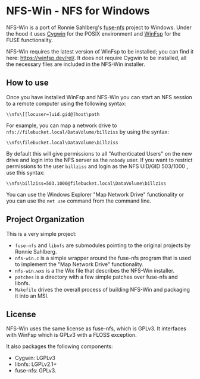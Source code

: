 # NFS-Win - NFS for Windows

NFS-Win is a port of Ronnie Sahlberg's [fuse-nfs](https://github.com/sahlberg/fuse-nfs) project to Windows. Under the hood it uses [Cygwin](https://cygwin.com) for the POSIX environment and [WinFsp](https://github.com/billziss-gh/winfsp) for the FUSE functionality.

NFS-Win requires the latest version of WinFsp to be installed; you can find it here: https://winfsp.dev/rel/. It does not require Cygwin to be installed, all the necessary files are included in the NFS-Win installer.

## How to use

Once you have installed WinFsp and NFS-Win you can start an NFS session to a remote computer using the following syntax:

    \\nfs\[[locuser=]uid.gid@]host\path

For example, you can map a network drive to `nfs://filebucket.local/DataVolume/billziss` by using the syntax:

    \\nfs\filebucket.local\DataVolume\billziss

By default this will give permissions to all "Authenticated Users" on the new drive and login into the NFS server as the `nobody` user. If you want to restrict permissions to the user `billziss` and login as the NFS UID/GID 503/1000 , use this syntax:

    \\nfs\billziss=503.1000@filebucket.local\DataVolume\billziss

You can use the Windows Explorer "Map Network Drive" functionality or you can use the `net use` command from the command line.

## Project Organization

This is a very simple project:

- `fuse-nfs` and `libnfs` are submodules pointing to the original projects by Ronnie Sahlberg.
- `nfs-win.c` is a simple wrapper around the fuse-nfs program that is used to implement the "Map Network Drive" functionality.
- `nfs-win.wxs` is a the Wix file that describes the NFS-Win installer.
- `patches` is a directory with a few simple patches over fuse-nfs and libnfs.
- `Makefile` drives the overall process of building NFS-Win and packaging it into an MSI.

## License

NFS-Win uses the same license as fuse-nfs, which is GPLv3. It interfaces with WinFsp which is GPLv3 with a FLOSS exception.

It also packages the following components:

- Cygwin: LGPLv3
- libnfs: LGPLv2.1+
- fuse-nfs: GPLv3.
